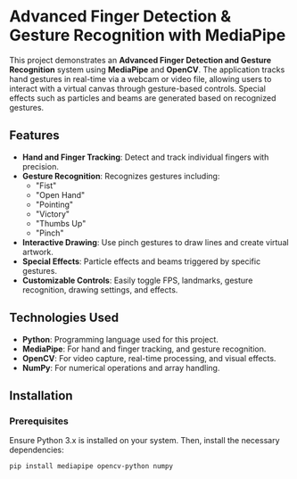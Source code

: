 # Advanced Finger Detection & Gesture Recognition with MediaPipe

This project demonstrates an **Advanced Finger Detection and Gesture Recognition** system using **MediaPipe** and **OpenCV**. The application tracks hand gestures in real-time via a webcam or video file, allowing users to interact with a virtual canvas through gesture-based controls. Special effects such as particles and beams are generated based on recognized gestures.

## Features
- **Hand and Finger Tracking**: Detect and track individual fingers with precision.
- **Gesture Recognition**: Recognizes gestures including:
  - "Fist"
  - "Open Hand"
  - "Pointing"
  - "Victory"
  - "Thumbs Up"
  - "Pinch"
- **Interactive Drawing**: Use pinch gestures to draw lines and create virtual artwork.
- **Special Effects**: Particle effects and beams triggered by specific gestures.
- **Customizable Controls**: Easily toggle FPS, landmarks, gesture recognition, drawing settings, and effects.

## Technologies Used
- **Python**: Programming language used for this project.
- **MediaPipe**: For hand and finger tracking, and gesture recognition.
- **OpenCV**: For video capture, real-time processing, and visual effects.
- **NumPy**: For numerical operations and array handling.

## Installation

### Prerequisites
Ensure Python 3.x is installed on your system. Then, install the necessary dependencies:

```bash
pip install mediapipe opencv-python numpy
